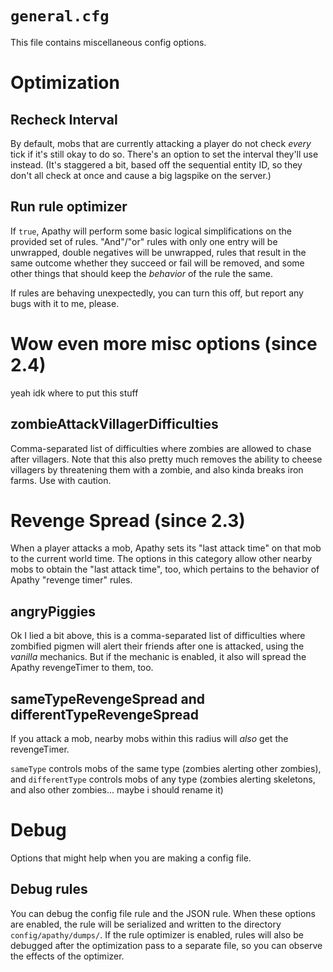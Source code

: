 # `general.cfg`

This file contains miscellaneous config options.

# Optimization

## Recheck Interval

By default, mobs that are currently attacking a player do not check *every* tick if it's still okay to do so. There's an option to set the interval they'll use instead. (It's staggered a bit, based off the sequential entity ID, so they don't all check at once and cause a big lagspike on the server.)

## Run rule optimizer

If `true`, Apathy will perform some basic logical simplifications on the provided set of rules. "And"/"or" rules with only one entry will be unwrapped, double negatives will be unwrapped, rules that result in the same outcome whether they succeed or fail will be removed, and some other things that should keep the *behavior* of the rule the same.

If rules are behaving unexpectedly, you can turn this off, but report any bugs with it to me, please.

# Wow even more misc options **(since 2.4)**

yeah idk where to put this stuff

## zombieAttackVillagerDifficulties

Comma-separated list of difficulties where zombies are allowed to chase after villagers. Note that this also pretty much removes the ability to cheese villagers by threatening them with a zombie, and also kinda breaks iron farms. Use with caution.

# Revenge Spread **(since 2.3)**

When a player attacks a mob, Apathy sets its "last attack time" on that mob to the current world time. The options in this category allow other nearby mobs to obtain the "last attack time", too, which pertains to the behavior of Apathy "revenge timer" rules.

## angryPiggies

Ok I lied a bit above, this is a comma-separated list of difficulties where zombified pigmen will alert their friends after one is attacked, using the *vanilla* mechanics. But if the mechanic is enabled, it also will spread the Apathy revengeTimer to them, too.

## sameTypeRevengeSpread and differentTypeRevengeSpread

If you attack a mob, nearby mobs within this radius will *also* get the revengeTimer.

`sameType` controls mobs of the same type (zombies alerting other zombies), and `differentType` controls mobs of any type (zombies alerting skeletons, and also other zombies... maybe i should rename it)

# Debug

Options that might help when you are making a config file.

## Debug rules

You can debug the config file rule and the JSON rule. When these options are enabled, the rule will be serialized and written to the directory `config/apathy/dumps/`. If the rule optimizer is enabled, rules will also be debugged after the optimization pass to a separate file, so you can observe the effects of the optimizer.